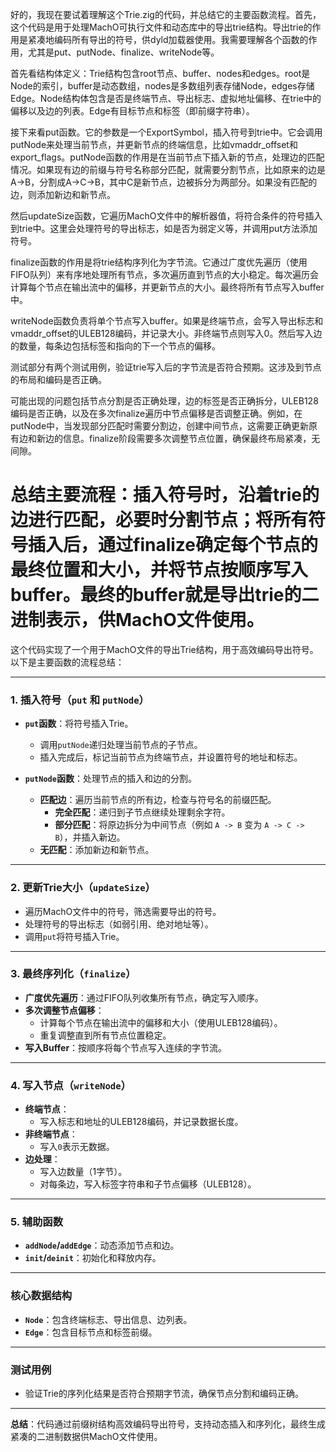 好的，我现在要试着理解这个Trie.zig的代码，并总结它的主要函数流程。首先，这个代码是用于处理MachO可执行文件和动态库中的导出trie结构。导出trie的作用是紧凑地编码所有导出的符号，供dyld加载器使用。我需要理解各个函数的作用，尤其是put、putNode、finalize、writeNode等。

首先看结构体定义：Trie结构包含root节点、buffer、nodes和edges。root是Node的索引，buffer是动态数组，nodes是多数组列表存储Node，edges存储Edge。Node结构体包含是否是终端节点、导出标志、虚拟地址偏移、在trie中的偏移以及边的列表。Edge有目标节点和标签（即前缀字符串）。

接下来看put函数。它的参数是一个ExportSymbol，插入符号到trie中。它会调用putNode来处理当前节点，并更新节点的终端信息，比如vmaddr_offset和export_flags。putNode函数的作用是在当前节点下插入新的节点，处理边的匹配情况。如果现有边的前缀与符号名称部分匹配，就需要分割节点，比如原来的边是A->B，分割成A->C->B，其中C是新节点，边被拆分为两部分。如果没有匹配的边，则添加新边和新节点。

然后updateSize函数，它遍历MachO文件中的解析器值，将符合条件的符号插入到trie中。这里会处理符号的导出标志，如是否为弱定义等，并调用put方法添加符号。

finalize函数的作用是将trie结构序列化为字节流。它通过广度优先遍历（使用FIFO队列）来有序地处理所有节点，多次遍历直到节点的大小稳定。每次遍历会计算每个节点在输出流中的偏移，并更新节点的大小。最终将所有节点写入buffer中。

writeNode函数负责将单个节点写入buffer。如果是终端节点，会写入导出标志和vmaddr_offset的ULEB128编码，并记录大小。非终端节点则写入0。然后写入边的数量，每条边包括标签和指向的下一个节点的偏移。

测试部分有两个测试用例，验证trie写入后的字节流是否符合预期。这涉及到节点的布局和编码是否正确。

可能出现的问题包括节点分割是否正确处理，边的标签是否正确拆分，ULEB128编码是否正确，以及在多次finalize遍历中节点偏移是否调整正确。例如，在putNode中，当发现部分匹配时需要分割边，创建中间节点，这需要正确更新原有边和新边的信息。finalize阶段需要多次调整节点位置，确保最终布局紧凑，无间隙。

总结主要流程：插入符号时，沿着trie的边进行匹配，必要时分割节点；将所有符号插入后，通过finalize确定每个节点的最终位置和大小，并将节点按顺序写入buffer。最终的buffer就是导出trie的二进制表示，供MachO文件使用。
================================================
这个代码实现了一个用于MachO文件的导出Trie结构，用于高效编码导出符号。以下是主要函数的流程总结：

---

### **1. 插入符号（`put` 和 `putNode`）**
- **`put`函数**：将符号插入Trie。
  - 调用`putNode`递归处理当前节点的子节点。
  - 插入完成后，标记当前节点为终端节点，并设置符号的地址和标志。

- **`putNode`函数**：处理节点的插入和边的分割。
  - **匹配边**：遍历当前节点的所有边，检查与符号名的前缀匹配。
    - **完全匹配**：递归到子节点继续处理剩余字符。
    - **部分匹配**：将原边拆分为中间节点（例如 `A -> B` 变为 `A -> C -> B`），并插入新边。
  - **无匹配**：添加新边和新节点。

---

### **2. 更新Trie大小（`updateSize`）**
- 遍历MachO文件中的符号，筛选需要导出的符号。
- 处理符号的导出标志（如弱引用、绝对地址等）。
- 调用`put`将符号插入Trie。

---

### **3. 最终序列化（`finalize`）**
- **广度优先遍历**：通过FIFO队列收集所有节点，确定写入顺序。
- **多次调整节点偏移**：
  - 计算每个节点在输出流中的偏移和大小（使用ULEB128编码）。
  - 重复调整直到所有节点位置稳定。
- **写入Buffer**：按顺序将每个节点写入连续的字节流。

---

### **4. 写入节点（`writeNode`）**
- **终端节点**：
  - 写入标志和地址的ULEB128编码，并记录数据长度。
- **非终端节点**：
  - 写入`0`表示无数据。
- **边处理**：
  - 写入边数量（1字节）。
  - 对每条边，写入标签字符串和子节点偏移（ULEB128）。

---

### **5. 辅助函数**
- **`addNode`/`addEdge`**：动态添加节点和边。
- **`init`/`deinit`**：初始化和释放内存。

---

### **核心数据结构**
- **`Node`**：包含终端标志、导出信息、边列表。
- **`Edge`**：包含目标节点和标签前缀。

---

### **测试用例**
- 验证Trie的序列化结果是否符合预期字节流，确保节点分割和编码正确。

---

**总结**：代码通过前缀树结构高效编码导出符号，支持动态插入和序列化，最终生成紧凑的二进制数据供MachO文件使用。